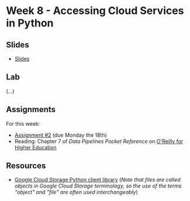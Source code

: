 # Week 8 - Accessing Cloud Services in Python

## Slides
* [Slides](https://docs.google.com/presentation/d/10oTNAa7x9rmKCMhzvX7AeWXmypXTyj7oXk8Ve_ZzlOA/edit?usp=sharing)

## Lab

(...)

## Assignments

For this week:
* [Assignment #2](https://github.com/musa-509-fall-2021/assignment-02-postgis-analytics) (due Monday the 18th)
* Reading: Chapter 7 of _Data Pipelines Pocket Reference_ on [O'Reilly for Higher Education](http://pwp.library.upenn.edu.proxy.library.upenn.edu/loggedin/pwp/pw-oreilly.html)

## Resources
* [Google Cloud Storage Python client library](https://cloud.google.com/storage/docs/reference/libraries#client-libraries-install-python) (_Note that files are called objects in Google Cloud Storage terminology, so the use of the terms "object" and "file" are often used interchangeably_)
